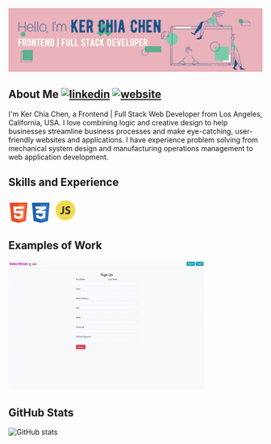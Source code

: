 ![I am a web application developer.](https://github.com/kerchiac/kerchiac/blob/main/Pink%20and%20Peach%20Technology%20LinkedIn%20Banner2.png?raw=true)

## About Me [<img src='https://cdn.jsdelivr.net/npm/simple-icons@3.0.1/icons/linkedin.svg' alt='linkedin' height='20'>](www.linkedin.com/in/ker-chia-chen-65630836)  [<img src='https://cdn.jsdelivr.net/npm/simple-icons@3.0.1/icons/icloud.svg' alt='website' height='20'>](https://kerchiac.github.io/CV/)  
I'm Ker Chia Chen, a Frontend | Full Stack Web Developer from Los Angeles, California, USA. I love combining logic and creative design to help businesses streamline business processes and make eye-catching, user-friendly websites and applications. I have experience problem solving from mechanical system design and manufacturing operations management to web application development. 

## Skills and Experience
[<img src='https://github.com/kerchiac/kerchiac/blob/main/html_icon.png?raw=true' alt='html' height='40'>]()
[<img src='https://github.com/kerchiac/kerchiac/blob/main/css_icon.png?raw=true' alt='css' height='40'>]()
[<img src='https://github.com/kerchiac/kerchiac/blob/main/js_icon.png?raw=true' alt='js' height='50'>]()

## Examples of Work
[<img src='https://github.com/kerchiac/kerchiac/blob/main/boba.gif?raw=true' alt='boba' height='256'>](https://boba-shop-app.herokuapp.com/)




## GitHub Stats
![GitHub stats](https://github-readme-stats.vercel.app/api?username=kerchiac&show_icons=true)  
